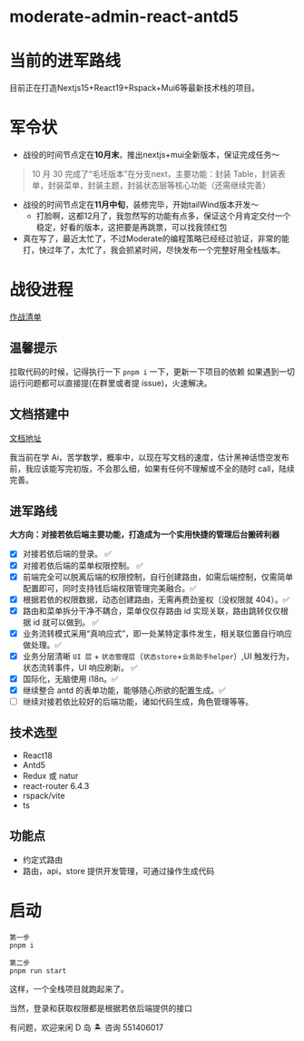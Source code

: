 # moderate-admin-react-antd5
# 当前的进军路线
目前正在打造Nextjs15+React19+Rspack+Mui6等最新技术栈的项目。

# 军令状
- 战役的时间节点定在**10月末**，推出nextjs+mui全新版本，保证完成任务～
> 10 月 30 完成了“毛坯版本”在分支next，主要功能：封装 Table，封装表单，封装菜单，封装主题，封装状态层等核心功能（还需继续完善）

- 战役的时间节点定在**11月中旬**，装修完毕，开始tailWind版本开发～
	- 打脸啊，这都12月了，我忽然写的功能有点多，保证这个月肯定交付一个稳定，好看的版本，这把要是再跳票，可以找我领红包	 
- 真在写了，最近太忙了，不过Moderate的编程策略已经经过验证，非常的能打，快过年了，太忙了，我会抓紧时间，尽快发布一个完整好用全栈版本。
# 战役进程

[作战清单](https://qw97vheeyb.feishu.cn/base/NK8SbI8GGax6bFsqKDzcUkP7nPl?from=from_copylink)


## 温馨提示

拉取代码的时候，记得执行一下 `pnpm i` 一下，更新一下项目的依赖
如果遇到一切运行问题都可以直接提(在群里或者提 issue)，火速解决。

## 文档搭建中

[文档地址](https://dland-team.github.io/moderate-react-admin/)

我当前在学 Ai，苦学数学，概率中，以现在写文档的速度，估计黑神话悟空发布前，我应该能写完初版，不会那么细，如果有任何不理解或不全的随时 call，陆续完善。

## 进军路线

**大方向：对接若依后端主要功能，打造成为一个实用快捷的管理后台搬砖利器**

-   [x] 对接若依后端的登录。 ✅
-   [x] 对接若依后端的菜单权限控制。 ✅
-   [x] 前端完全可以脱离后端的权限控制，自行创建路由，如需后端控制，仅需简单配置即可，同时支持钱后端权限管理完美融合。✅
-   [x] 根据若依的权限数据，动态创建路由，无需再费劲鉴权（没权限就 404）。✅
-   [x] 路由和菜单拆分干净不耦合，菜单仅仅存路由 id 实现关联，路由跳转仅仅根据 id 就可以做到。 ✅
-   [x] 业务流转模式采用“真响应式”，即一处某特定事件发生，相关联位置自行响应做处理。✅
-   [x] 业务分层清晰 `UI 层` + `状态管理层`（`状态store`+`业务助手helper`）,UI 触发行为，状态流转事件，UI 响应刷新。 ✅
-   [x] 国际化，无脑使用 i18n。✅
-   [x] 继续整合 antd 的表单功能，能够随心所欲的配置生成。✅
-   [ ] 继续对接若依比较好的后端功能，诸如代码生成，角色管理等等。

## 技术选型

-   React18
-   Antd5
-   Redux 或 natur
-   react-router 6.4.3
-   rspack/vite
-   ts

## 功能点

-   约定式路由
-   路由，api，store 提供开发管理，可通过操作生成代码

# 启动

```shell
第一步
pnpm i

第二步
pnpm run start
```

这样，一个全栈项目就跑起来了。

当然，登录和获取权限都是根据若依后端提供的接口

有问题，欢迎来闲 D 岛 🏝️ 咨询 551406017
